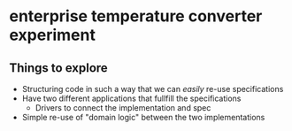 # enterprise temperature converter experiment

## Things to explore

- Structuring code in such a way that we can _easily_ re-use specifications
- Have two different applications that fullfill the specifications
  - Drivers to connect the implementation and spec
- Simple re-use of "domain logic" between the two implementations